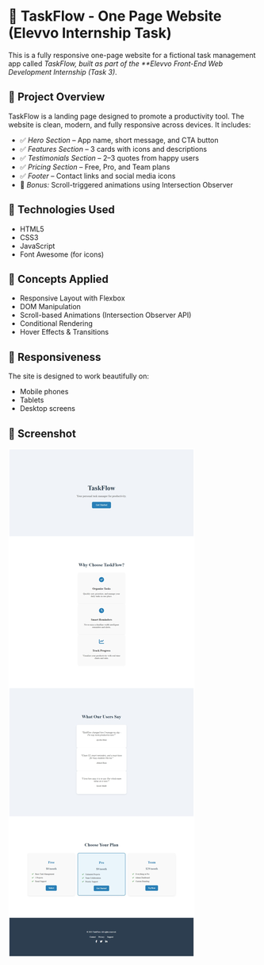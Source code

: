 # 🚀 TaskFlow - One Page Website (Elevvo Internship Task)

This is a fully responsive one-page website for a fictional task management app called *TaskFlow, built as part of the **Elevvo Front-End Web Development Internship (Task 3)*.

## 📌 Project Overview

TaskFlow is a landing page designed to promote a productivity tool. The website is clean, modern, and fully responsive across devices. It includes:

- ✅ *Hero Section* – App name, short message, and CTA button
- ✅ *Features Section* – 3 cards with icons and descriptions
- ✅ *Testimonials Section* – 2–3 quotes from happy users
- ✅ *Pricing Section* – Free, Pro, and Team plans
- ✅ *Footer* – Contact links and social media icons
- 🎁 *Bonus:* Scroll-triggered animations using Intersection Observer

## 🔧 Technologies Used

- HTML5
- CSS3
- JavaScript
- Font Awesome (for icons)

## 🧠 Concepts Applied

- Responsive Layout with Flexbox
- DOM Manipulation
- Scroll-based Animations (Intersection Observer API)
- Conditional Rendering
- Hover Effects & Transitions

## 📱 Responsiveness

The site is designed to work beautifully on:
- Mobile phones
- Tablets
- Desktop screens

## 📸 Screenshot


![Desktop view](taskflow-desktop.jpeg)


